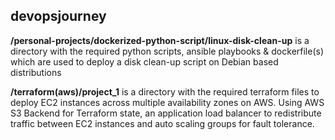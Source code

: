 ## devopsjourney
**/personal-projects/dockerized-python-script/linux-disk-clean-up** is a directory with the required python scripts, ansible playbooks & dockerfile(s) which are used to deploy a disk clean-up script on Debian based distributions

**/terraform(aws)/project_1** is a directory with the required terraform files to deploy EC2 instances across multiple availability zones on AWS. Using AWS S3 Backend for Terraform state, an application load balancer to redistribute traffic between EC2 instances and auto scaling groups for fault tolerance.